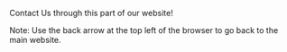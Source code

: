 Contact Us through this part of our website!

Note: Use the back arrow at the top left of the browser to go back to the main website.

